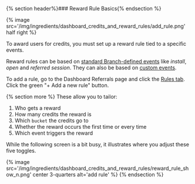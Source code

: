 
{% section header%}### Reward Rule Basics{% endsection %}

{% image src='/img/ingredients/dashboard_credits_and_reward_rules/add_rule.png' half right %}

To award users for credits, you must set up a reward rule tied to a specific events.

Reward rules can be based on [standard Branch-defined events](/recipes/analytics_and_custom_events/{{page.platform}}/#standard-events) like _install_, _open_ and _referred session_. They can also be based on [custom events](/recipes/analytics_and_custom_events/{{page.platform}}/#custom-events).

To add a rule, go to the Dashboard Referrals page and click the [Rules tab](https://dashboard.branch.io/#/referrals/rules). Click the green "+ Add a new rule" button.


{% section more %}
These allow you to tailor:

1. Who gets a reward
1. How many credits the reward is
1. Which `bucket` the credits go to
1. Whether the reward occurs the first time or every time
1. Which event triggers the reward

<div class="full-width">While the following screen is a bit busy, it illustrates where you adjust these five toggles.</div>

{% image src='/img/ingredients/dashboard_credits_and_reward_rules/reward_rule_show_n.png' center 3-quarters alt='add rule' %}
{% endsection %}
